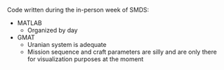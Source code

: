 Code written during the in-person week of SMDS:
- MATLAB
    - Organized by day
- GMAT
    - Uranian system is adequate
    - Mission sequence and craft parameters are silly and are only there for visualization purposes at the moment
